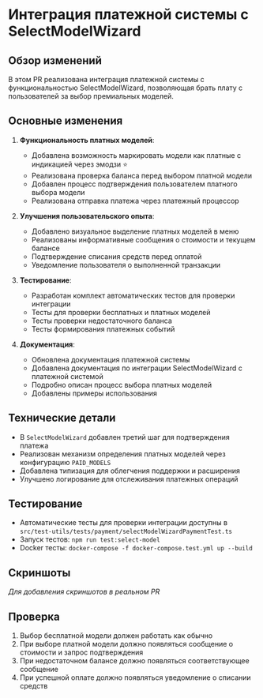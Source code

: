 # Интеграция платежной системы с SelectModelWizard

## Обзор изменений

В этом PR реализована интеграция платежной системы с функциональностью SelectModelWizard, позволяющая брать плату с пользователей за выбор премиальных моделей.

## Основные изменения

1. **Функциональность платных моделей**:
   - Добавлена возможность маркировать модели как платные с индикацией через эмодзи ⭐
   - Реализована проверка баланса перед выбором платной модели
   - Добавлен процесс подтверждения пользователем платного выбора модели
   - Реализована отправка платежа через платежный процессор

2. **Улучшения пользовательского опыта**:
   - Добавлено визуальное выделение платных моделей в меню
   - Реализованы информативные сообщения о стоимости и текущем балансе
   - Подтверждение списания средств перед оплатой
   - Уведомление пользователя о выполненной транзакции

3. **Тестирование**:
   - Разработан комплект автоматических тестов для проверки интеграции
   - Тесты для проверки бесплатных и платных моделей
   - Тесты проверки недостаточного баланса
   - Тесты формирования платежных событий

4. **Документация**:
   - Обновлена документация платежной системы
   - Добавлена документация по интеграции SelectModelWizard с платежной системой
   - Подробно описан процесс выбора платных моделей
   - Добавлены примеры использования

## Технические детали

- В `SelectModelWizard` добавлен третий шаг для подтверждения платежа
- Реализован механизм определения платных моделей через конфигурацию `PAID_MODELS`
- Добавлена типизация для облегчения поддержки и расширения
- Улучшено логирование для отслеживания платежных операций

## Тестирование

- Автоматические тесты для проверки интеграции доступны в `src/test-utils/tests/payment/selectModelWizardPaymentTest.ts`
- Запуск тестов: `npm run test:select-model`
- Docker тесты: `docker-compose -f docker-compose.test.yml up --build`

## Скриншоты

_Для добавления скриншотов в реальном PR_

## Проверка

1. Выбор бесплатной модели должен работать как обычно
2. При выборе платной модели должно появляться сообщение о стоимости и запрос подтверждения
3. При недостаточном балансе должно появляться соответствующее сообщение
4. При успешной оплате должно появляться уведомление о списании средств 